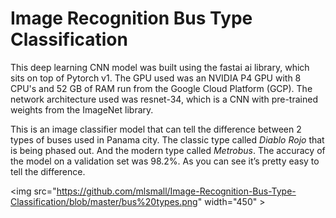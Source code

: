 # Image Recognition Bus Type Classification

This deep learning CNN model was built using the fastai ai library, which sits on top of Pytorch v1. The GPU used was an NVIDIA P4 GPU with 8 CPU's and 52 GB of RAM run from the Google Cloud Platform (GCP). The network architecture used was resnet-34, which is a CNN with pre-trained weights from the ImageNet library. 

This is an image classifier model that can tell the difference between 2 types of buses used in Panama city. The classic type called *Diablo Rojo* that is being phased out. And the modern type called *Metrobus*. The accuracy of the model on a validation set was 98.2%. As you can see it’s pretty easy to tell the difference.

<img src="https://github.com/mlsmall/Image-Recognition-Bus-Type-Classification/blob/master/bus%20types.png" width="450" \>
